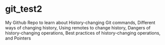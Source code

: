 # git_test2
My Github Repo to learn about History-changing Git commands, Different ways of changing history, Using remotes to change history, Dangers of history-changing operations, Best practices of history-changing operations, and Pointers
